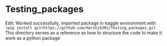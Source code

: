 # Testing_packages
Edit: Worked successfully, imported package in kaggle environment with `!pip install git+https://github.com/Harshj6301/Testing_packages.git`
This directory serves as a reference as how to structure the code to make it work as a python package
